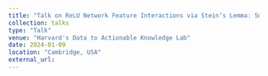 ```yaml
---
title: "Talk on ReLU Network Feature Interactions via Stein’s Lemma: SmoothHess"
collection: talks
type: "Talk"
venue: "Harvard's Data to Actionable Knowledge Lab"
date: 2024-01-09
location: "Cambridge, USA"
external_url: 
---
```

